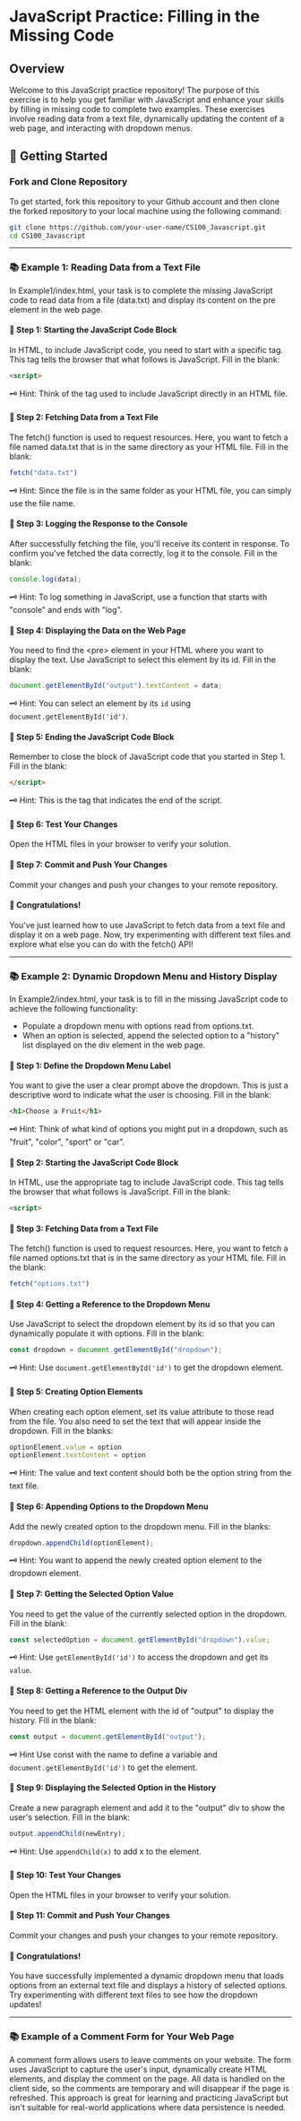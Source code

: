 # JavaScript Practice: Filling in the Missing Code

## Overview
Welcome to this JavaScript practice repository! The purpose of this exercise is to help you get familiar with JavaScript and enhance your skills by filling in missing code to complete two examples. These exercises involve reading data from a text file, dynamically updating the content of a web page, and interacting with dropdown menus.

## 🚀 Getting Started

### Fork and Clone Repository
To get started, fork this repository to your Github account and then clone the forked repository to your local machine using the following command:

```bash
git clone https://github.com/your-user-name/CS100_Javascript.git
cd CS100_Javascript
```
---

### 📚 Example 1: Reading Data from a Text File
In Example1/index.html, your task is to complete the missing JavaScript code to read data from a file (data.txt) and display its content on the pre element in the web page.

#### 📝 Step 1: Starting the JavaScript Code Block
In HTML, to include JavaScript code, you need to start with a specific tag. This tag tells the browser that what follows is JavaScript.
Fill in the blank:
```html
<script>
``` 
🗝️ Hint: Think of the tag used to include JavaScript directly in an HTML file. 

#### 📝 Step 2: Fetching Data from a Text File
The fetch() function is used to request resources. Here, you want to fetch a file named data.txt that is in the same directory as your HTML file.
Fill in the blank:
```javascript
fetch("data.txt")
```
🗝️ Hint: Since the file is in the same folder as your HTML file, you can simply use the file name. 

#### 📝 Step 3: Logging the Response to the Console
After successfully fetching the file, you'll receive its content in response. To confirm you've fetched the data correctly, log it to the console.
Fill in the blank:
```javascript
console.log(data);
```
🗝️ Hint: To log something in JavaScript, use a function that starts with "console" and ends with "log". 

#### 📝 Step 4: Displaying the Data on the Web Page
You need to find the \<pre\> element in your HTML where you want to display the text. Use JavaScript to select this element by its id.
Fill in the blank:
```javascript
document.getElementById("output").textContent = data;
```
🗝️ Hint: You can select an element by its `id` using `document.getElementById('id')`. 

#### 📝 Step 5: Ending the JavaScript Code Block
Remember to close the block of JavaScript code that you started in Step 1.
Fill in the blank:
```html
</script>
```
🗝️ Hint: This is the tag that indicates the end of the script.

#### 📝 Step 6: Test Your Changes 
Open the HTML files in your browser to verify your solution.

#### 📝 Step 7: Commit and Push Your Changes
Commit your changes and push your changes to your remote repository. 

#### 🎉 Congratulations!
You've just learned how to use JavaScript to fetch data from a text file and display it on a web page. Now, try experimenting with different text files and explore what else you can do with the fetch() API!

---

### 📚 Example 2: Dynamic Dropdown Menu and History Display
In Example2/index.html, your task is to fill in the missing JavaScript code to achieve the following functionality:
- Populate a dropdown menu with options read from options.txt.
- When an option is selected, append the selected option to a "history" list displayed on the div element in the web page.

#### 📝 Step 1: Define the Dropdown Menu Label
You want to give the user a clear prompt above the dropdown. This is just a descriptive word to indicate what the user is choosing.
Fill in the blank:
```html
<h1>Choose a Fruit</h1>
```
🗝️ Hint: Think of what kind of options you might put in a dropdown, such as "fruit", "color", "sport" or "car". 

#### 📝 Step 2: Starting the JavaScript Code Block
In HTML, use the appropriate tag to include JavaScript code. This tag tells the browser that what follows is JavaScript.
Fill in the blank:
```html
<script>
```

#### 📝 Step 3: Fetching Data from a Text File
The fetch() function is used to request resources. Here, you want to fetch a file named options.txt that is in the same directory as your HTML file.
Fill in the blank:
```javascript
fetch("options.txt")
```

#### 📝 Step 4: Getting a Reference to the Dropdown Menu
Use JavaScript to select the dropdown element by its id so that you can dynamically populate it with options.
Fill in the blank:
```javascript
const dropdown = document.getElementById("dropdown");
```
🗝️ Hint: Use `document.getElementById('id')` to get the dropdown element. 

#### 📝 Step 5: Creating Option Elements
When creating each option element, set its value attribute to those read from the file.
You also need to set the text that will appear inside the dropdown.
Fill in the blanks:
```javascript
optionElement.value = option
optionElement.textContent = option
```
🗝️ Hint: The value and text content should both be the option string from the text file. 

#### 📝 Step 6: Appending Options to the Dropdown Menu
Add the newly created option to the dropdown menu.
Fill in the blanks:
```javascript
dropdown.appendChild(optionElement);
```
🗝️ Hint: You want to append the newly created option element to the dropdown element.

#### 📝 Step 7: Getting the Selected Option Value
You need to get the value of the currently selected option in the dropdown.
Fill in the blank:
```javascript
const selectedOption = document.getElementById("dropdown").value;
```
🗝️ Hint: Use `getElementById('id')` to access the dropdown and get its `value`. 

#### 📝 Step 8: Getting a Reference to the Output Div
You need to get the HTML element with the id of "output" to display the history.
Fill in the blank:
```javascript
const output = document.getElementById("output");
```
🗝️ Hint Use const with the name to define a variable and `document.getElementById('id')` to get the element. 

#### 📝 Step 9: Displaying the Selected Option in the History
Create a new paragraph element and add it to the "output" div to show the user's selection.
Fill in the blank:
```javascript
output.appendChild(newEntry);
```
🗝️ Hint: Use `appendChild(x)` to add x to the element. 

#### 📝 Step 10: Test Your Changes 
Open the HTML files in your browser to verify your solution.

#### 📝 Step 11: Commit and Push Your Changes
Commit your changes and push your changes to your remote repository. 

#### 🎉 Congratulations!
You have successfully implemented a dynamic dropdown menu that loads options from an external text file and displays a history of selected options. Try experimenting with different text files to see how the dropdown updates!

---

### 📚 Example of a Comment Form for Your Web Page 
A comment form allows users to leave comments on your website. The form uses JavaScript to capture the user's input, dynamically create HTML elements, and display the comment on the page. All data is handled on the client side, so the comments are temporary and will disappear if the page is refreshed. This approach is great for learning and practicing JavaScript but isn't suitable for real-world applications where data persistence is needed.

